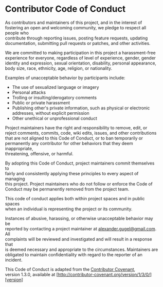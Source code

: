 # Contributor Code of Conduct

As contributors and maintainers of this project, and in the interest of  
fostering an open and welcoming community, we pledge to respect all people who  
contribute through reporting issues, posting feature requests, updating  
documentation, submitting pull requests or patches, and other activities.

We are committed to making participation in this project a harassment-free  
experience for everyone, regardless of level of experience, gender, gender  
identity and expression, sexual orientation, disability, personal appearance,  
body size, race, ethnicity, age, religion, or nationality.

Examples of unacceptable behavior by participants include:

* The use of sexualized language or imagery  
* Personal attacks  
* Trolling or insulting/derogatory comments  
* Public or private harassment  
* Publishing other's private information, such as physical or electronic  
  addresses, without explicit permission  
* Other unethical or unprofessional conduct

Project maintainers have the right and responsibility to remove, edit, or  
reject comments, commits, code, wiki edits, issues, and other contributions  
that are not aligned to this Code of Conduct, or to ban temporarily or  
permanently any contributor for other behaviors that they deem inappropriate,  
threatening, offensive, or harmful.

By adopting this Code of Conduct, project maintainers commit themselves to  
fairly and consistently applying these principles to every aspect of managing  
this project. Project maintainers who do not follow or enforce the Code of  
Conduct may be permanently removed from the project team.

This code of conduct applies both within project spaces and in public spaces  
when an individual is representing the project or its community.

Instances of abusive, harassing, or otherwise unacceptable behavior may be  
reported by contacting a project maintainer at alexander.gugel@gmail.com. All  
complaints will be reviewed and investigated and will result in a response that  
is deemed necessary and appropriate to the circumstances. Maintainers are  
obligated to maintain confidentiality with regard to the reporter of an  
incident.  


This Code of Conduct is adapted from the [Contributor Covenant][homepage],  
version 1.3.0, available at
[http://contributor-covenant.org/version/1/3/0/][version]

[homepage]: http://contributor-covenant.org
[version]: http://contributor-covenant.org/version/1/3/0/
